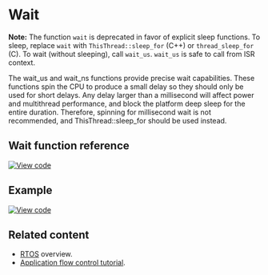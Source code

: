 # Wait

<span class="notes">**Note:** The function `wait` is deprecated in favor of explicit sleep functions. To sleep, replace `wait` with `ThisThread::sleep_for` (C++) or `thread_sleep_for` (C). To wait (without sleeping), call `wait_us`. `wait_us` is safe to call from ISR context.</span>

The wait_us and wait_ns functions provide precise wait capabilities. These functions spin the CPU to produce a small delay so they should only be used for short delays. Any delay larger than a millisecond will affect power and multithread performance, and block the platform deep sleep for the entire duration. Therefore, spinning for millisecond wait is not recommended, and ThisThread::sleep_for should be used instead.

## Wait function reference

[![View code](https://www.mbed.com/embed/?type=library)](https://os.mbed.com/docs/v6.15/mbed-os-api-doxy/mbed__wait__api_8h_source.html)

## Example

[![View code](https://www.mbed.com/embed/?url=https://os.mbed.com/teams/mbed_example/code/wait_ex_1/)](https://os.mbed.com/teams/mbed_example/code/wait_ex_1/file/4f0543415053/main.cpp)

## Related content

- [RTOS](../apis/scheduling-concepts.html) overview.
- [Application flow control tutorial](../apis/platform-tutorials.html).
